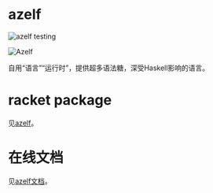 azelf
=====
![azelf testing](https://github.com/kalxd/azelf/workflows/azelf%20testing/badge.svg)

![Azelf](https://media.52poke.com/wiki/archive/d/d0/20140413171716%21482Azelf.png)

自用“语言”“运行时”，提供超多语法糖，深受Haskell影响的语言。

# racket package #

见[azelf](https://pkgs.racket-lang.org/package/azelf)。

# 在线文档 #

见[azelf文档](https://docs.racket-lang.org/azelf/index.html)。
